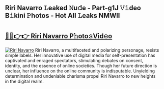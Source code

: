 ## Riri Navarro 𝙻eaked 𝙽u𝚍e - Part-g1J 𝚅𝚒deo B𝚒kini 𝙿hotos - Hot All 𝙻eaks NMWlI

# <h2><a href="http://ld1fx0.urlbe.top/?page=Riri+Navarro">🔗🔗👉👉 Riri Navarro P𝚑oto𝚜Vid𝚎o</a></h2>

[![Riri Navarro](https://i.imgur.com/eBuTRDB.gif)](http://ld1fx0.urlbe.top/?page=Riri+Navarro)
Riri Navarro, a multifaceted and polarizing personage, resists simple labels. Her innovative use of digital media for self-presentation has captivated and enraged spectators, stimulating debates on consent, identity, and the essence of online societies. Though her future direction is unclear, her influence on the online community is indisputable. Unyielding determination and undeniable charisma propel Riri Navarro to new heights in the digital realm.
